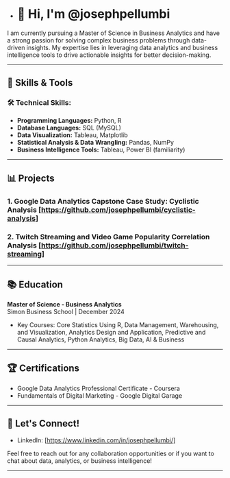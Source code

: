 - # 👋 Hi, I'm @josephpellumbi

I am currently pursuing a Master of Science in Business Analytics and have a strong passion for solving complex business problems through data-driven insights. My expertise lies in leveraging data analytics and business intelligence tools to drive actionable insights for better decision-making.

---

## 🚀 Skills & Tools

### 🛠 Technical Skills:
- **Programming Languages:** Python, R
- **Database Languages:** SQL (MySQL)
- **Data Visualization:** Tableau, Matplotlib
- **Statistical Analysis & Data Wrangling:** Pandas, NumPy
- **Business Intelligence Tools:** Tableau, Power BI (familiarity)

---

## 📊 Projects

### 1. Google Data Analytics Capstone Case Study: Cyclistic Analysis [https://github.com/josephpellumbi/cyclistic-analysis]
### 2. Twitch Streaming and Video Game Popularity Correlation Analysis [https://github.com/josephpellumbi/twitch-streaming]
---

## 📚 Education

**Master of Science - Business Analytics**  
Simon Business School | December 2024

- Key Courses: Core Statistics Using R, Data Management, Warehousing, and Visualization, Analytics Design and Application, Predictive and Causal Analytics, Python Analytics, Big Data, AI & Business

---

## 🏆 Certifications

- Google Data Analytics Professional Certificate - Coursera
- Fundamentals of Digital Marketing - Google Digital Garage

---

## 🤝 Let's Connect!

- LinkedIn: [https://www.linkedin.com/in/josephpellumbi/]

Feel free to reach out for any collaboration opportunities or if you want to chat about data, analytics, or business intelligence!

---

<!---
josephpellumbi/josephpellumbi is a ✨ special ✨ repository because its `README.md` (this file) appears on your GitHub profile.
You can click the Preview link to take a look at your changes.
--->
